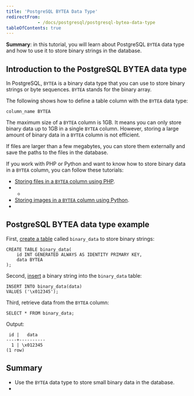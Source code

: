 ```yaml
---
title: 'PostgreSQL BYTEA Data Type'
redirectFrom: 
            - /docs/postgresql/postgresql-bytea-data-type
tableOfContents: true
---
```


**Summary**: in this tutorial, you will learn about PostgreSQL `BYTEA` data type and how to use it to store binary strings in the database.



## Introduction to the PostgreSQL BYTEA data type



In PostgreSQL, `BYTEA` is a binary data type that you can use to store binary strings or byte sequences. `BYTEA` stands for the binary array.



The following shows how to define a table column with the `BYTEA` data type:



```
column_name BYTEA
```



The maximum size of a `BYTEA` column is 1GB. It means you can only store binary data up to 1GB in a single `BYTEA` column. However, storing a large amount of binary data in a `BYTEA` column is not efficient.



If files are larger than a few megabytes, you can store them externally and save the paths to the files in the database.



If you work with PHP or Python and want to know how to store binary data in a `BYTEA` column, you can follow these tutorials:



- [Storing files in a `BYTEA` column using PHP](https://www.postgresqltutorial.com/postgresql-php/postgresql-blob/).
- -
- [Storing images in a `BYTEA` column using Python](https://www.postgresqltutorial.com/postgresql-python/blob/).
- 


## PostgreSQL BYTEA data type example



First, [create a table](/docs/postgresql/postgresql-create-table) called `binary_data` to store binary strings:



```
CREATE TABLE binary_data(
    id INT GENERATED ALWAYS AS IDENTITY PRIMARY KEY,
    data BYTEA
);
```



Second, [insert](/docs/postgresql/postgresql-insert) a binary string into the `binary_data` table:



```
INSERT INTO binary_data(data)
VALUES ('\x012345');
```



Third, retrieve data from the `BYTEA` column:



```
SELECT * FROM binary_data;
```



Output:



```
 id |   data
----+----------
  1 | \x012345
(1 row)
```



## Summary



- Use the `BYTEA` data type to store small binary data in the database.
- 
